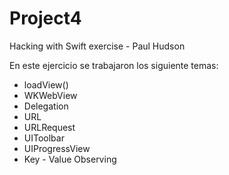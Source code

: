 # Project4
Hacking with Swift exercise - Paul Hudson

En este ejercicio se trabajaron los siguiente temas:

* loadView()
* WKWebView
* Delegation
* URL
* URLRequest
* UIToolbar
* UIProgressView
* Key - Value Observing

